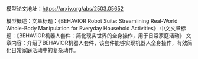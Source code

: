 模型论文地址：https://arxiv.org/abs/2503.05652

模型概述：文章标题：《BEHAVIOR Robot Suite: Streamlining Real-World Whole-Body Manipulation for Everyday Household Activities》
中文文章标题：《BEHAVIOR机器人套件：简化现实世界的全身操作，用于日常家庭活动》
文章内容：介绍了BEHAVIOR机器人套件，该套件能够实现机器人全身操作，有效简化日常家庭活动中的复杂动作。
